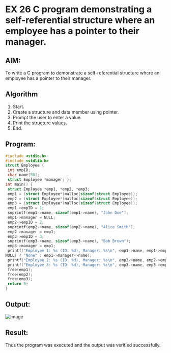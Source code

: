 # EX 26 C program demonstrating a self-referential structure where an employee has a pointer to their manager.
## AIM:
To write a C program to demonstrate a self-referential structure where an employee has a pointer to their manager.

## Algorithm
1. Start.
2. Create a structure and data member using pointer.
3. Prompt the user to enter a value.
4. Print the structure values.
5. End.
  

## Program:
```c
#include <stdio.h>
#include <stdlib.h>
struct Employee {
 int empID;
 char name[50];
 struct Employee *manager; };
int main() {
 struct Employee *emp1, *emp2, *emp3;
 emp1 = (struct Employee*)malloc(sizeof(struct Employee));
 emp2 = (struct Employee*)malloc(sizeof(struct Employee));
 emp3 = (struct Employee*)malloc(sizeof(struct Employee));
 emp1->empID = 1;
 snprintf(emp1->name, sizeof(emp1->name), "John Doe");
 emp1->manager = NULL; 
 emp2->empID = 2;
 snprintf(emp2->name, sizeof(emp2->name), "Alice Smith");
 emp2->manager = emp1; 
 emp3->empID = 3;
 snprintf(emp3->name, sizeof(emp3->name), "Bob Brown");
 emp3->manager = emp1; 
 printf("Employee 1: %s (ID: %d), Manager: %s\n", emp1->name, emp1->empID, (emp1->manager == 
NULL) ? "None" : emp1->manager->name);
 printf("Employee 2: %s (ID: %d), Manager: %s\n", emp2->name, emp2->empID, emp2->manager->name);
 printf("Employee 3: %s (ID: %d), Manager: %s\n", emp3->name, emp3->empID, emp3->manager->name);
 free(emp1);
 free(emp2);
 free(emp3);
 return 0;
}
```

## Output:
![image](https://github.com/user-attachments/assets/5a20ec6f-a2c4-4b44-bffd-301aa5f3db16)



## Result:
Thus the program was executed and the output was verified successfully.
